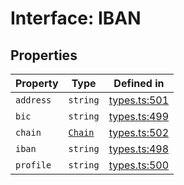 # Interface: IBAN

## Properties

| Property | Type | Defined in |
| ------ | ------ | ------ |
| `address` | `string` | [types.ts:501](https://github.com/monerium/js-monorepo/blob/main/packages/sdk/src/types.ts#L501) |
| `bic` | `string` | [types.ts:499](https://github.com/monerium/js-monorepo/blob/main/packages/sdk/src/types.ts#L499) |
| `chain` | [`Chain`](/docs/packages/sdk/type-aliases/Chain.md) | [types.ts:502](https://github.com/monerium/js-monorepo/blob/main/packages/sdk/src/types.ts#L502) |
| `iban` | `string` | [types.ts:498](https://github.com/monerium/js-monorepo/blob/main/packages/sdk/src/types.ts#L498) |
| `profile` | `string` | [types.ts:500](https://github.com/monerium/js-monorepo/blob/main/packages/sdk/src/types.ts#L500) |
